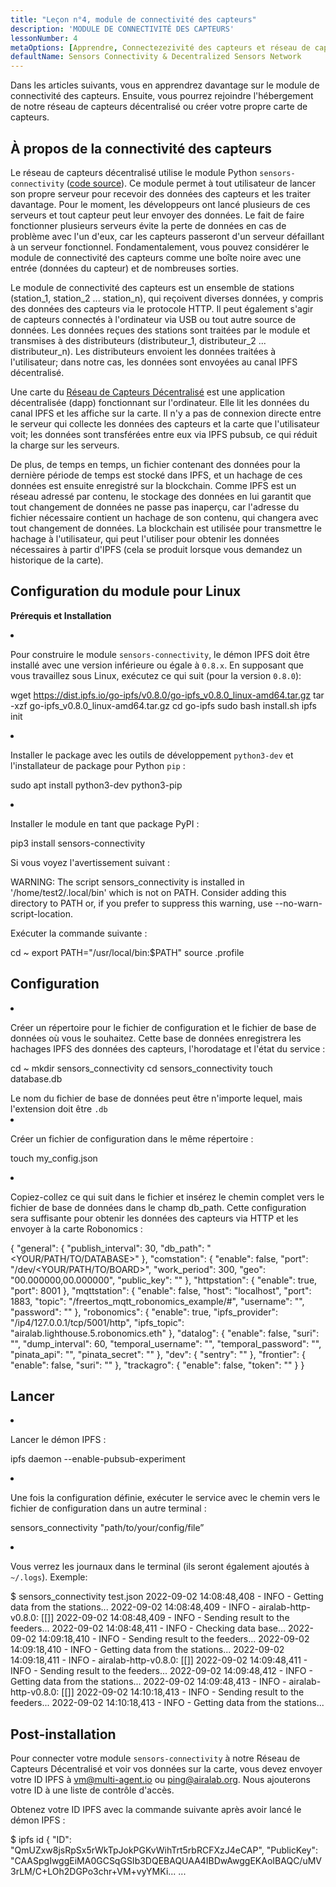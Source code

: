 ```yaml
---
title: "Leçon n°4, module de connectivité des capteurs"
description: 'MODULE DE CONNECTIVITÉ DES CAPTEURS'
lessonNumber: 4
metaOptions: [Apprendre, Connectezezivité des capteurs et réseau de capteurs décentralisé]
defaultName: Sensors Connectivity & Decentralized Sensors Network
---
```


Dans les articles suivants, vous en apprendrez davantage sur le module de connectivité des capteurs. Ensuite, vous pourrez rejoindre l'hébergement de notre réseau de capteurs décentralisé ou créer votre propre carte de capteurs.

## À propos de la connectivité des capteurs

Le réseau de capteurs décentralisé utilise le module Python `sensors-connectivity` ([code source](https://github.com/airalab/sensors-connectivity)). Ce module permet à tout utilisateur de lancer son propre serveur pour recevoir des données des capteurs et les traiter davantage. Pour le moment, les développeurs ont lancé plusieurs de ces serveurs et tout capteur peut leur envoyer des données. Le fait de faire fonctionner plusieurs serveurs évite la perte de données en cas de problème avec l'un d'eux, car les capteurs passeront d'un serveur défaillant à un serveur fonctionnel. Fondamentalement, vous pouvez considérer le module de connectivité des capteurs comme une boîte noire avec une entrée (données du capteur) et de nombreuses sorties.

<LessonImages  figure figureCaption="Module architecture" src="sensors-connectivity-course/lesson-4-1.png" alt="Module architecture"/>

Le module de connectivité des capteurs est un ensemble de stations (station_1, station_2 ... station_n), qui reçoivent diverses données, y compris des données des capteurs via le protocole HTTP. Il peut également s'agir de capteurs connectés à l'ordinateur via USB ou tout autre source de données. Les données reçues des stations sont traitées par le module et transmises à des distributeurs (distributeur_1, distributeur_2 ... distributeur_n). Les distributeurs envoient les données traitées à l'utilisateur; dans notre cas, les données sont envoyées au canal IPFS décentralisé. 

Une carte du [Réseau de Capteurs Décentralisé](https://sensors.robonomics.network/#/) est une application décentralisée (dapp) fonctionnant sur l'ordinateur. Elle lit les données du canal IPFS et les affiche sur la carte. Il n'y a pas de connexion directe entre le serveur qui collecte les données des capteurs et la carte que l'utilisateur voit; les données sont transférées entre eux via IPFS pubsub, ce qui réduit la charge sur les serveurs. 

De plus, de temps en temps, un fichier contenant des données pour la dernière période de temps est stocké dans IPFS, et un hachage de ces données est ensuite enregistré sur la blockchain. Comme IPFS est un réseau adressé par contenu, le stockage des données en lui garantit que tout changement de données ne passe pas inaperçu, car l'adresse du fichier nécessaire contient un hachage de son contenu, qui changera avec tout changement de données. La blockchain est utilisée pour transmettre le hachage à l'utilisateur, qui peut l'utiliser pour obtenir les données nécessaires à partir d'IPFS (cela se produit lorsque vous demandez un historique de la carte).

## Configuration du module pour Linux

**Prérequis et Installation**

<List type="numbers">

<li>

Pour construire le module `sensors-connectivity`, le démon IPFS doit être installé avec une version inférieure ou égale à `0.8.x`. En supposant que vous travaillez sous Linux, exécutez ce qui suit (pour la version `0.8.0`):

<LessonCodeWrapper codeClass="big-code" language="bash">wget https://dist.ipfs.io/go-ipfs/v0.8.0/go-ipfs_v0.8.0_linux-amd64.tar.gz
tar -xzf go-ipfs_v0.8.0_linux-amd64.tar.gz
cd go-ipfs
sudo bash install.sh
ipfs init</LessonCodeWrapper>

</li>


<li>

Installer le package avec les outils de développement `python3-dev` et l'installateur de package pour Python `pip` :

<LessonCodeWrapper codeClass="long-code" language="bash">sudo apt install python3-dev python3-pip</LessonCodeWrapper>

</li>


<li>

Installer le module en tant que package PyPI :

<LessonCodeWrapper codeClass="long-code" language="bash">pip3 install sensors-connectivity</LessonCodeWrapper>

Si vous voyez l'avertissement suivant : 

<LessonCodeWrapper codeClass="big-code" language="bash">WARNING: The script sensors_connectivity is installed in '/home/test2/.local/bin' which is not on PATH.
Consider adding this directory to PATH or, if you prefer to suppress this warning, use --no-warn-script-location.</LessonCodeWrapper>

Exécuter la commande suivante :

<LessonCodeWrapper  language="bash">cd ~
export PATH="/usr/local/bin:$PATH"
source .profile</LessonCodeWrapper>

</li>

</List>

## Configuration

<List type="numbers">

<li>

Créer un répertoire pour le fichier de configuration et le fichier de base de données où vous le souhaitez. Cette base de données enregistrera les hachages IPFS des données des capteurs, l'horodatage et l'état du service :

<LessonCodeWrapper language="bash">cd ~
mkdir sensors_connectivity
cd sensors_connectivity
touch database.db</LessonCodeWrapper>

<RoboAcademyNote type="okay" title="INFO">
Le nom du fichier de base de données peut être n'importe lequel, mais l'extension doit être <code>.db</code>
</RoboAcademyNote>

</li>


<li>

Créer un fichier de configuration dans le même répertoire :

<LessonCodeWrapper language="bash">touch my_config.json</LessonCodeWrapper>

</li>


<li>

Copiez-collez ce qui suit dans le fichier et insérez le chemin complet vers le fichier de base de données dans le champ db_path. Cette configuration sera suffisante pour obtenir les données des capteurs via HTTP et les envoyer à la carte Robonomics :

<LessonCodeWrapper codeClass="big-code" language="json">{
   "general": {
      "publish_interval": 30,
      "db_path": "<YOUR/PATH/TO/DATABASE>"
   },
   "comstation": {
      "enable": false,
      "port": "/dev/<YOUR/PATH/TO/BOARD>",
      "work_period": 300,
      "geo": "00.000000,00.000000",
      "public_key": ""
   },
   "httpstation": {
      "enable": true,
      "port": 8001
   },
   "mqttstation": {
      "enable": false,
      "host": "localhost",
      "port": 1883,
      "topic": "/freertos_mqtt_robonomics_example/#",
      "username": "",
      "password": ""
   },
   "robonomics": {
      "enable": true,
      "ipfs_provider": "/ip4/127.0.0.1/tcp/5001/http",
      "ipfs_topic": "airalab.lighthouse.5.robonomics.eth"
   },
   "datalog": {
      "enable": false,
      "suri": "",
      "dump_interval": 60,
      "temporal_username": "",
      "temporal_password": "",
      "pinata_api": "",
      "pinata_secret": ""
   },
   "dev": {
      "sentry": ""
   },
   "frontier": {
      "enable": false,
      "suri": ""
   },
   "trackagro": {
      "enable": false,
      "token": ""
   }
}</LessonCodeWrapper>

</li>

</List>

## Lancer


<List type="numbers">

<li>

Lancer le démon IPFS :

<LessonCodeWrapper codeCLass="big-code" language="bash">ipfs daemon --enable-pubsub-experiment</LessonCodeWrapper>

</li>


<li>

Une fois la configuration définie, exécuter le service avec le chemin vers le fichier de configuration dans un autre terminal :

<LessonCodeWrapper language="bash">sensors_connectivity "path/to/your/config/file”</LessonCodeWrapper>

</li>


<li>

Vous verrez les journaux dans le terminal (ils seront également ajoutés à `~/.logs`). Exemple:

<LessonCodeWrapper codeClass="big-code" language="bash">$ sensors_connectivity test.json
2022-09-02 14:08:48,408 - INFO - Getting data from the stations...
2022-09-02 14:08:48,409 - INFO - airalab-http-v0.8.0: [[]]
2022-09-02 14:08:48,409 - INFO - Sending result to the feeders...
2022-09-02 14:08:48,411 - INFO - Checking data base...
2022-09-02 14:09:18,410 - INFO - Sending result to the feeders...
2022-09-02 14:09:18,410 - INFO - Getting data from the stations...
2022-09-02 14:09:18,411 - INFO - airalab-http-v0.8.0: [[]]
2022-09-02 14:09:48,411 - INFO - Sending result to the feeders...
2022-09-02 14:09:48,412 - INFO - Getting data from the stations...
2022-09-02 14:09:48,413 - INFO - airalab-http-v0.8.0: [[]]
2022-09-02 14:10:18,413 - INFO - Sending result to the feeders...
2022-09-02 14:10:18,413 - INFO - Getting data from the stations...</LessonCodeWrapper>

</li>

</List>

## Post-installation

Pour connecter votre module `sensors-connectivity` à notre Réseau de Capteurs Décentralisé et voir vos données sur la carte, vous devez envoyer votre ID IPFS à [vm@multi-agent.io](mailto:vm@multi-agent.io) ou [ping@airalab.org](mailto:ping@airalab.org). Nous ajouterons votre ID à une liste de contrôle d'accès.

Obtenez votre ID IPFS avec la commande suivante après avoir lancé le démon IPFS :

<LessonCodeWrapper codeClass="big-code" language="bash">$ ipfs id
{
	"ID": "QmUZxw8jsRpSx5rWkTpJokPGKvWihTrt5rbRCFXzJ4eCAP",
	"PublicKey": "CAASpgIwggEiMA0GCSqGSIb3DQEBAQUAA4IBDwAwggEKAoIBAQC/uMV3rLM/C+LOh2DGPo3chr+VM+vyYMKi...
    ...</LessonCodeWrapper>